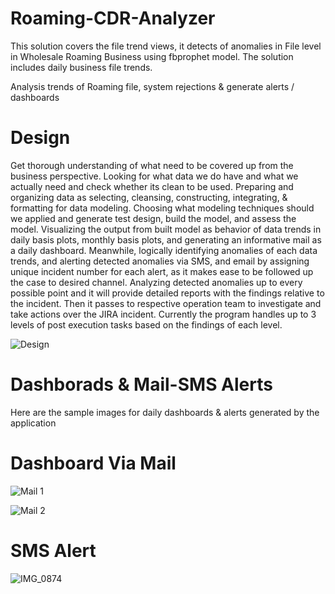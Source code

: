 # Roaming-CDR-Analyzer
This solution covers the file trend views, it detects of anomalies in  File level in Wholesale Roaming Business using fbprophet model.
The solution includes daily business file trends.


Analysis trends of Roaming file, system rejections & generate alerts / dashboards

# Design

Get thorough understanding of what need to be covered up from the business perspective.
Looking for what data we do have and what we actually need and check whether its clean to be used.
Preparing and organizing data as selecting, cleansing, constructing, integrating, & formatting for data modeling.
Choosing what modeling techniques should we applied and generate test design, build the model, and assess the model.
Visualizing the output from built model as behavior of data trends in daily basis plots, monthly basis plots, and generating an informative mail as a daily dashboard.
Meanwhile, logically identifying anomalies of each data trends, and alerting detected anomalies via SMS, and email by assigning unique incident number for each alert, as it makes ease to be followed up the case to desired channel.
Analyzing detected anomalies up to every possible point and it will provide detailed reports with the findings relative to the incident. Then it passes to respective operation team to investigate and take actions over the JIRA incident.
Currently the program handles up to 3 levels of post execution tasks based on the findings of each level.

![Design](https://user-images.githubusercontent.com/45252446/182174688-9f44d925-4508-451f-ba70-bc108831553b.JPG)

# Dashborads & Mail-SMS Alerts

Here are the sample images for daily dashboards & alerts generated by the application
# Dashboard Via Mail
![Mail 1](https://user-images.githubusercontent.com/45252446/182175011-cc4279a6-d0c6-42af-92e0-c783f5b405f7.JPG)

![Mail 2](https://user-images.githubusercontent.com/45252446/182175295-602b36f9-3060-4f77-bd28-981719c5ab25.JPG)

# SMS Alert
![IMG_0874](https://user-images.githubusercontent.com/45252446/182175375-09e07aca-7600-4428-b907-59a1cd6b73e8.jpg)
